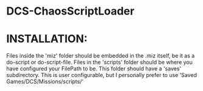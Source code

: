 # DCS-ChaosScriptLoader
# INSTALLATION:
Files inside the 'miz' folder should be embedded in the .miz itself, be it as a do-script or do-script-file.
Files in the 'scripts' folder should be where you have configured your FilePath to be. This folder should have a 'saves' subdirectory. This is user configurable, but I personally prefer to use 'Saved Games/DCS/Missions/scripts/'
